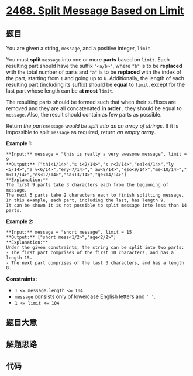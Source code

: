 # [2468. Split Message Based on Limit](https://leetcode.com/problems/split-message-based-on-limit)

## 题目

You are given a string, `message`, and a positive integer, `limit`.

You must **split** `message` into one or more **parts** based on `limit`. Each
resulting part should have the suffix `"<a/b>"`, where `"b"` is to be
**replaced** with the total number of parts and `"a"` is to be **replaced**
with the index of the part, starting from `1` and going up to `b`.
Additionally, the length of each resulting part (including its suffix) should
be **equal** to `limit`, except for the last part whose length can be **at
most** `limit`.

The resulting parts should be formed such that when their suffixes are removed
and they are all concatenated **in order** , they should be equal to
`message`. Also, the result should contain as few parts as possible.

Return _the parts_`message` _would be split into as an array of strings_. If
it is impossible to split `message` as required, return _an empty array_.



**Example 1:**

    
    
    **Input:** message = "this is really a very awesome message", limit = 9
    **Output:** ["thi<1/14>","s i<2/14>","s r<3/14>","eal<4/14>","ly <5/14>","a v<6/14>","ery<7/14>"," aw<8/14>","eso<9/14>","me<10/14>"," m<11/14>","es<12/14>","sa<13/14>","ge<14/14>"]
    **Explanation:**
    The first 9 parts take 3 characters each from the beginning of message.
    The next 5 parts take 2 characters each to finish splitting message. 
    In this example, each part, including the last, has length 9. 
    It can be shown it is not possible to split message into less than 14 parts.
    

**Example 2:**

    
    
    **Input:** message = "short message", limit = 15
    **Output:** ["short mess<1/2>","age<2/2>"]
    **Explanation:**
    Under the given constraints, the string can be split into two parts: 
    - The first part comprises of the first 10 characters, and has a length 15.
    - The next part comprises of the last 3 characters, and has a length 8.
    



**Constraints:**

  * `1 <= message.length <= 104`
  * `message` consists only of lowercase English letters and `' '`.
  * `1 <= limit <= 104`


## 题目大意

## 解题思路

## 代码

```javascript

```
